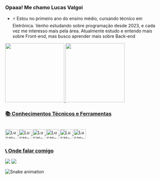 ### Opaaa! Me chamo Lucas Valgoi

- ⚡ Estou no primeiro ano do ensino médio, cursando técnico em Eletrônica. Venho estudando sobre programação desde 2023, e cada vez me interesso mais pela área. Atualmente estudo e entendo mais sobre Front-end, mas busco aprender mais sobre Back-end

<div>
  <a href="https://github.com/lucasvalgoi">
  <img height="190em" src="https://github-readme-stats.vercel.app/api?username=lucasvalgoi&show_icons=true&theme=tokyonight&include_all_commits=true&count_private=ture"/>
  <img height="190em" src="https://github-readme-stats.vercel.app/api/top-langs/?username=lucasvalgoi&layout=compact&langs_count=8&theme=tokyonight"/>
</div>

### 📚 Conhecimentos Técnicos e Ferramentas
<div style="display: inline_block"><br>
  <img align="center" alt="Lucas-HTML" height="30" width="40" src="https://cdn.jsdelivr.net/gh/devicons/devicon@latest/icons/html5/html5-original.svg"/>
  <img align="center" alt="Lucas-CSS" height="30" width="40" src="https://cdn.jsdelivr.net/gh/devicons/devicon@latest/icons/css3/css3-original.svg"/>
  <img align="center" alt="Lucas-JS" height="30" width="40" src="https://cdn.jsdelivr.net/gh/devicons/devicon@latest/icons/javascript/javascript-original.svg"/>
  <img align="center" alt="Lucas-NODE" height="30" width="40" src="https://cdn.jsdelivr.net/gh/devicons/devicon@latest/icons/nodejs/nodejs-original.svg"/>
  <img align="center" alt="Lucas-GIT" height="30" width="40" src="https://cdn.jsdelivr.net/gh/devicons/devicon@latest/icons/git/git-original.svg"/>
  <img align="center" alt="Lucas-GITHUB" height="30" width="40" src="https://cdn.jsdelivr.net/gh/devicons/devicon@latest/icons/github/github-original.svg"/>
</div>

##

### 📞 Onde falar comigo
<div>
  <a href="https://instagram.com/lucasvalgoi" target="_blank"> <img src="https://img.shields.io/badge/Instagram-E4405F?style=for-the-badge&logo=instagram&logoColor=white" target="_blank"></a>
  <a href="https://linkedin.com/in/lucas-luis-valgoi-977351303/" target="_blank"> <img src="https://img.shields.io/badge/LinkedIn-0077B5?style=for-the-badge&logo=linkedin&logoColor=white"></a>
</div>


![Snake animation](https://lucasvalgoi/lucasvalgoi/blob/output/github-contribution-grid-snake.svg)
